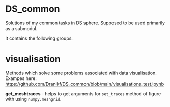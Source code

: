 # DS_common
Solutions of my common tasks in DS sphere. Supposed to be used primarily as a submodul.

It contains the following groups:

# visualisation
Methods which solve some problems associated with data visualisation.
Exampes here: https://github.com/Dranikf/DS_common/blob/main/visualisations_test.ipynb

**get_meshtraces** - helps to get arguments for `set_traces` method of figure with using `numpy.meshgrid`.
